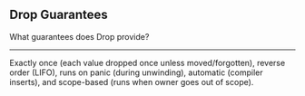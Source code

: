 ## Drop Guarantees

What guarantees does Drop provide?

---

Exactly once (each value dropped once unless moved/forgotten), reverse order (LIFO), runs on panic (during unwinding), automatic (compiler inserts), and scope-based (runs when owner goes out of scope).

